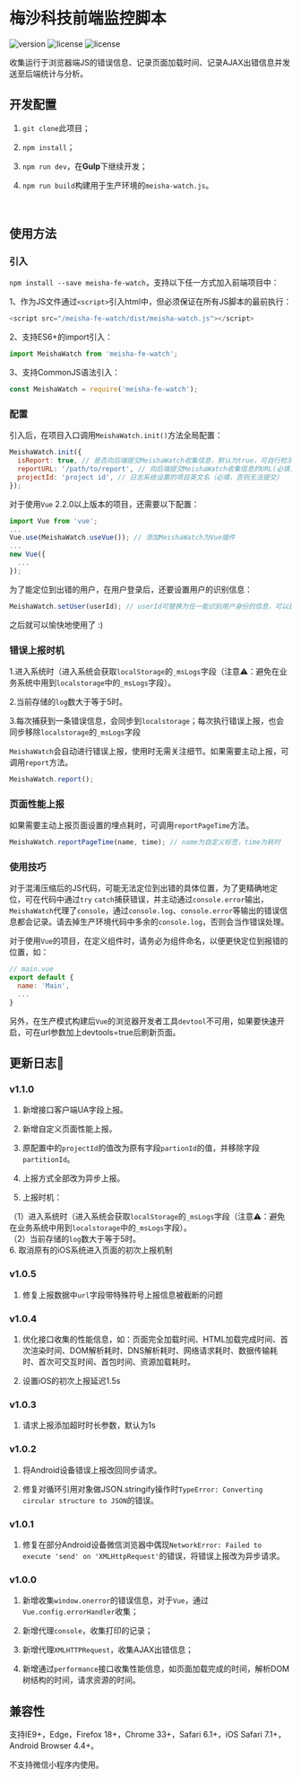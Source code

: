 # 梅沙科技前端监控脚本

![version](https://img.shields.io/badge/meisha--fe--watch-1.0.2-brightgreen.svg)  ![license](https://img.shields.io/badge/license-MIT-blue.svg)  ![license](https://img.shields.io/badge/typescript-%3E=2.4.2-orange.svg)

收集运行于浏览器端JS的错误信息、记录页面加载时间、记录AJAX出错信息并发送至后端统计与分析。



## 开发配置

1. ``git clone``此项目；

2. ``npm install``；

3. ``npm run dev``，在**Gulp**下继续开发；

4. ``npm run build``构建用于生产环境的``meisha-watch.js``。

   ​

## 使用方法

### 引入

``npm install --save meisha-fe-watch``，支持以下任一方式加入前端项目中：

1、作为JS文件通过``<script>``引入html中，但必须保证在所有JS脚本的最前执行：

```javascript
<script src="/meisha-fe-watch/dist/meisha-watch.js"></script>
```

2、支持ES6+的import引入：

```javascript
import MeishaWatch from 'meisha-fe-watch';
```

3、支持CommonJS语法引入：

```javascript
const MeishaWatch = require('meisha-fe-watch');
```



### 配置

引入后，在项目入口调用``MeishaWatch.init()``方法全局配置：

```javascript
MeishaWatch.init({
  isReport: true, // 是否向后端提交MeishaWatch收集信息，默认为true，可自行检测当前环境，在开发、测试、预发布环境关闭，如：isReport: !/127.0.0.1|192.168|localhost|test-|pre-/.test(window.location.host)
  reportURL: '/path/to/report', // 向后端提交MeishaWatch收集信息的URL(必填，否则无法提交)
  projectId: 'project id', // 日志系统设置的项目英文名（必填，否则无法提交）
});
```

对于使用``Vue`` 2.2.0以上版本的项目，还需要以下配置：

```javascript
import Vue from 'vue';
...
Vue.use(MeishaWatch.useVue()); // 添加MeishaWatch为Vue插件
...
new Vue({
  ...
});
```

为了能定位到出错的用户，在用户登录后，还要设置用户的识别信息：

```javascript
MeishaWatch.setUser(userId); // userId可替换为任一能识别用户身份的信息，可以是任何能转换成JSON的类型
```

之后就可以愉快地使用了 :)



### 错误上报时机

1.进入系统时（进入系统会获取``localStorage``的``_msLogs``字段（注意⚠️：避免在业务系统中用到``localstorage``中的``_msLogs``字段）。

2.当前存储的``log``数大于等于5时。

3.每次捕获到一条错误信息，会同步到``localstorage``；每次执行错误上报，也会同步移除``localstorage``的``_msLogs``字段

``MeishaWatch``会自动进行错误上报，使用时无需关注细节。如果需要主动上报，可调用``report``方法。

```javascript
MeishaWatch.report();
```

### 页面性能上报

如果需要主动上报页面设置的埋点耗时，可调用``reportPageTime``方法。

```javascript
MeishaWatch.reportPageTime(name, time); // name为自定义标签，time为耗时
```



### 使用技巧

对于混淆压缩后的JS代码，可能无法定位到出错的具体位置，为了更精确地定位，可在代码中通过``try`` ``catch``捕获错误，并主动通过``console.error``输出，``MeishaWatch``代理了``console``，通过``console.log``、``console.error``等输出的错误信息都会记录。请去掉生产环境代码中多余的``console.log``，否则会当作错误处理。

对于使用``Vue``的项目，在定义组件时，请务必为组件命名，以便更快定位到报错的位置，如：

```javascript
// main.vue
export default {
  name: 'Main',
  ...
}
```

另外，在生产模式构建后``Vue``的浏览器开发者工具``devtool``不可用，如果要快速开启，可在url参数加上devtools=true后刷新页面。



## 更新日志

### v1.1.0

1. 新增接口客户端UA字段上报。

2. 新增自定义页面性能上报。

3. 原配置中的``projectId``的值改为原有字段``partionId``的值，并移除字段``partitionId``。

4. 上报方式全部改为异步上报。
   
5. 上报时机：

（1）进入系统时（进入系统会获取``localStorage``的``_msLogs``字段（注意⚠️：避免在业务系统中用到``localstorage``中的``_msLogs``字段）。  
（2）当前存储的``log``数大于等于5时。  
6. 取消原有的iOS系统进入页面的初次上报机制


### v1.0.5

1. 修复上报数据中``url``字段带特殊符号上报信息被截断的问题


### v1.0.4

1. 优化接口收集的性能信息，如：页面完全加载时间、HTML加载完成时间、首次渲染时间、DOM解析耗时、DNS解析耗时、网络请求耗时、数据传输耗时、首次可交互时间、首包时间、资源加载耗时。

2. 设置iOS的初次上报延迟1.5s


### v1.0.3

1. 请求上报添加超时时长参数，默认为1s


### v1.0.2

1. 将Android设备错误上报改回同步请求。

2. 修复对循环引用对象做JSON.stringify操作时``TypeError: Converting circular structure to JSON``的错误。


### v1.0.1

1. 修复在部分Android设备微信浏览器中偶现``NetworkError: Failed to execute 'send' on 'XMLHttpRequest'``的错误，将错误上报改为异步请求。


### v1.0.0

1. 新增收集``window.onerror``的错误信息，对于``Vue``，通过``Vue.config.errorHandler``收集；

2. 新增代理``console``，收集打印的记录；

3. 新增代理``XMLHTTPRequest``，收集AJAX出错信息； 

4. 新增通过``performance``接口收集性能信息，如页面加载完成的时间，解析DOM树结构的时间，请求资源的时间。


## 兼容性

支持IE9+，Edge，Firefox 18+，Chrome 33+，Safari 6.1+，iOS Safari 7.1+，Android Browser 4.4+。

不支持微信小程序内使用。
